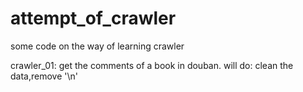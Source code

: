 # attempt_of_crawler
some code on the way of learning crawler


crawler_01: get the comments of a book in douban. 
will do: clean the data,remove '\n'
